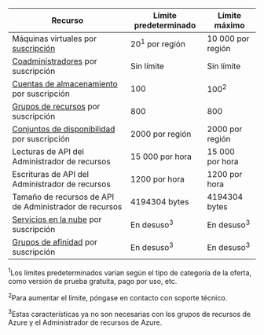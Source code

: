 Recurso|Límite predeterminado|Límite máximo
---|---|---
Máquinas virtuales por [suscripción](billing-buy-sign-up-azure-subscription.md)|20<sup>1</sup> por región|10 000 por región
[Coadministradores](billing-add-change-azure-subscription-administrator.md) por suscripción|Sin límite|Sin límite
[Cuentas de almacenamiento](storage-create-storage-account.md) por suscripción|100|100<sup>2</sup>
[Grupos de recursos](resource-group-overview.md) por suscripción|800|800
[Conjuntos de disponibilidad](../virtual-machines/virtual-machines-manage-availability.md#configure-multiple-virtual-machines-in-an-availability-set-for-redundancy) por suscripción|2000 por región|2000 por región
Lecturas de API del Administrador de recursos|15 000 por hora|15 000 por hora
Escrituras de API del Administrador de recursos|1200 por hora|1200 por hora
Tamaño de recursos de API de Administrador de recursos|4194304 bytes|4194304 bytes
[Servicios en la nube](cloud-services-what-is.md) por suscripción|En desuso<sup>3</sup>|En desuso<sup>3</sup>
[Grupos de afinidad](../virtual-network/virtual-networks-migrate-to-regional-vnet.md) por suscripción|En desuso<sup>3</sup>|En desuso<sup>3</sup>

<sup>1</sup>Los límites predeterminados varían según el tipo de categoría de la oferta, como versión de prueba gratuita, pago por uso, etc.

<sup>2</sup>Para aumentar el límite, póngase en contacto con soporte técnico.

<sup>3</sup>Estas características ya no son necesarias con los grupos de recursos de Azure y el Administrador de recursos de Azure.

<!---HONumber=Nov15_HO3-->